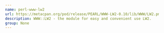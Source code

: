 ```yaml
---
name: perl-www-lw2
url: https://metacpan.org/pod/release/PEARL/WWW-LW2-0.10/lib/WWW/LW2.pm
description: WWW::LW2 - the module for easy and convenient use LW2.
group: None
---
```

